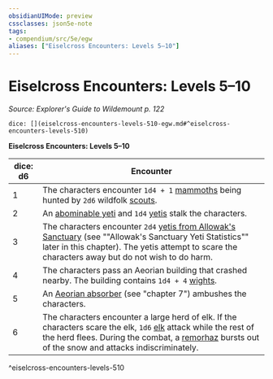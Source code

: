 ```yaml
---
obsidianUIMode: preview
cssclasses: json5e-note
tags:
- compendium/src/5e/egw
aliases: ["Eiselcross Encounters: Levels 5–10"]
---
```

# Eiselcross Encounters: Levels 5–10
*Source: Explorer's Guide to Wildemount p. 122* 

`dice: [](eiselcross-encounters-levels-510-egw.md#^eiselcross-encounters-levels-510)`

**Eiselcross Encounters: Levels 5–10**

| dice: d6 | Encounter |
|----------|-----------|
| 1 | The characters encounter `1d4 + 1` [mammoths](/compendium/bestiary/beast/mammoth.md) being hunted by `2d6` wildfolk [scouts](/compendium/bestiary/humanoid/scout.md). |
| 2 | An [abominable yeti](/compendium/bestiary/monstrosity/abominable-yeti.md) and `1d4` [yetis](/compendium/bestiary/monstrosity/yeti.md) stalk the characters. |
| 3 | The characters encounter `2d4` [yetis from Allowak's Sanctuary](/compendium/bestiary/monstrosity/allowak-yeti-egw.md) (see ""Allowak's Sanctuary Yeti Statistics"" later in this chapter). The yetis attempt to scare the characters away but do not wish to do harm. |
| 4 | The characters pass an Aeorian building that crashed nearby. The building contains `1d4 + 4` [wights](/compendium/bestiary/undead/wight.md). |
| 5 | An [Aeorian absorber](/compendium/bestiary/monstrosity/aeorian-absorber-egw.md) (see "chapter 7") ambushes the characters. |
| 6 | The characters encounter a large herd of elk. If the characters scare the elk, `1d6` [elk](/compendium/bestiary/beast/elk.md) attack while the rest of the herd flees. During the combat, a [remorhaz](/compendium/bestiary/monstrosity/remorhaz.md) bursts out of the snow and attacks indiscriminately. |
^eiselcross-encounters-levels-510